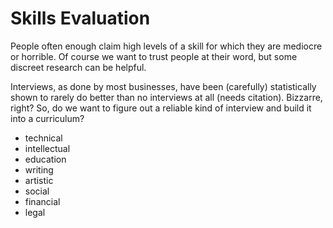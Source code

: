 # Skills Evaluation
People often enough claim high levels of a skill for which they are mediocre or horrible. Of course we want to trust people at their word, but some discreet research can be helpful.

Interviews, as done by most businesses, have been (carefully) statistically shown to rarely do better than no interviews at all (needs citation). Bizzarre, right? So, do we want to figure out a reliable kind of interview and build it into a curriculum?

- technical
- intellectual
- education
- writing
- artistic
- social
- financial
- legal